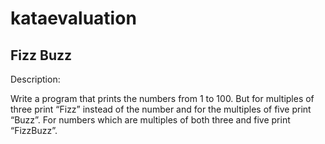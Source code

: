 kataevaluation
==============

Fizz Buzz
--------------
Description:

Write a program that prints the numbers from 1 to 100.
But for multiples of three print “Fizz” instead of the number and
for the multiples of five print “Buzz”. For numbers which are
multiples of both three and five print “FizzBuzz”.